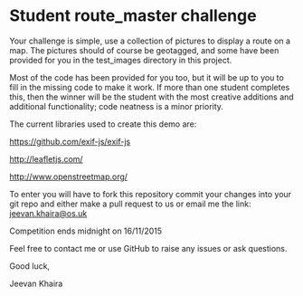 Student route_master challenge
================

Your challenge is simple, use a collection of pictures to display a route on a map. The pictures should of course be geotagged, and some have been provided for you in the test_images directory in this project.

Most of the code has been provided for you too, but it will be up to you to fill in the missing code to make it work. If more than one student completes this, then the winner will be the student with the most creative additions and additional functionality; code neatness is a minor priority.

The current libraries used to create this demo are:

https://github.com/exif-js/exif-js

http://leafletjs.com/

http://www.openstreetmap.org/

To enter you will have to fork this repository commit your changes into your git repo and either make a pull request to us or email me the link: jeevan.khaira@os.uk

Competition ends midnight on 16/11/2015

Feel free to contact me or use GitHub to raise any issues or ask questions.

Good luck,

Jeevan Khaira